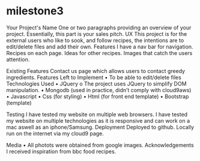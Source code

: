 # milestone3
Your Project's Name
One or two paragraphs providing an overview of your project.
Essentially, this part is your sales pitch.
UX
This project is for the external users who like to sook, and follow recipes, the intentions are to edit/delete files and add their own.
Features
I have a nav bar for navigation.
Recipes on each page.
Ideas for other recipes.
Images that catch the users attention.

Existing Features
Contact us page which allows users to contact greedy ingredients.
Features Left to Implement
•	To be able to edit/delete files 
Technologies Used
•	JQuery 
o	The project uses JQuery to simplify DOM manipulation.
•	Mongodb (used in practice, didn’t comply with cloud9aws)
•	Javascript 
•	Css (for styling)
•	Html (for front end template)
•	Bootstrap (template)

Testing
I have tested my website on multiple web browsers.
I have tested my website on multiple technologies as it is responsive and can work on a mac aswell as an iphone/Samsung. 
Deployment
Deployed to github.
Locally run on the internet via my cloud9 page.

Media
•	All photots were obtained from google images. 
Acknowledgements
I received inspiration from bbc food recipes.

